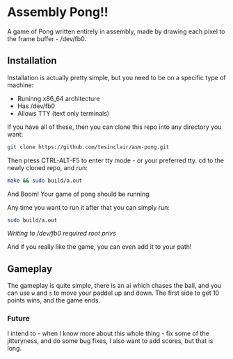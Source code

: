 # Assembly Pong!!

A game of Pong written entirely in assembly, made by drawing each pixel to the frame buffer - /dev/fb0.

## Installation

Installation is actually pretty simple, but you need to be on a specific type of machine:

  * Runinng x86_64 architecture
  * Has /dev/fb0
  * Allows TTY (text only terminals)

If you have all of these, then you can clone this repo into any directory you want:
```bash
git clone https://github.com/tesinclair/asm-pong.git
```
Then press CTRL-ALT-F5 to enter tty mode - or your preferred tty.
cd to the newly cloned repo, and run:

```bash
make && sudo build/a.out
```
And Boom! Your game of pong should be running.

Any time you want to run it after that you can simply run:
```bash
sudo build/a.out
```

*Writing to /dev/fb0 required root privs*

And if you really like the game, you can even add it to your path!

## Gameplay
The gameplay is quite simple, there is an ai which chases the ball, and you can use `w` and `s` to move your paddel up and down. The first side to get 10 points wins, and the game ends.

### Future

I intend to - when I know more about this whole thing - fix some of the jitteryness, and do some bug fixes, I also want to add scores, but that is long.
